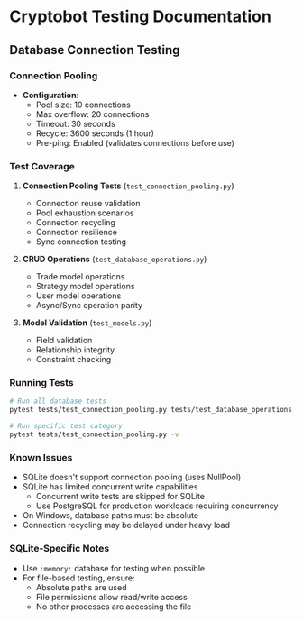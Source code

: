 # Cryptobot Testing Documentation

## Database Connection Testing

### Connection Pooling
- **Configuration**: 
  - Pool size: 10 connections
  - Max overflow: 20 connections  
  - Timeout: 30 seconds
  - Recycle: 3600 seconds (1 hour)
  - Pre-ping: Enabled (validates connections before use)

### Test Coverage
1. **Connection Pooling Tests** (`test_connection_pooling.py`)
   - Connection reuse validation
   - Pool exhaustion scenarios
   - Connection recycling
   - Connection resilience
   - Sync connection testing

2. **CRUD Operations** (`test_database_operations.py`)
   - Trade model operations
   - Strategy model operations  
   - User model operations
   - Async/Sync operation parity

3. **Model Validation** (`test_models.py`)
   - Field validation
   - Relationship integrity
   - Constraint checking

### Running Tests
```bash
# Run all database tests
pytest tests/test_connection_pooling.py tests/test_database_operations.py tests/test_models.py -v

# Run specific test category
pytest tests/test_connection_pooling.py -v
```

### Known Issues
- SQLite doesn't support connection pooling (uses NullPool)
- SQLite has limited concurrent write capabilities
  - Concurrent write tests are skipped for SQLite
  - Use PostgreSQL for production workloads requiring concurrency
- On Windows, database paths must be absolute
- Connection recycling may be delayed under heavy load

### SQLite-Specific Notes
- Use `:memory:` database for testing when possible
- For file-based testing, ensure:
  - Absolute paths are used
  - File permissions allow read/write access
  - No other processes are accessing the file